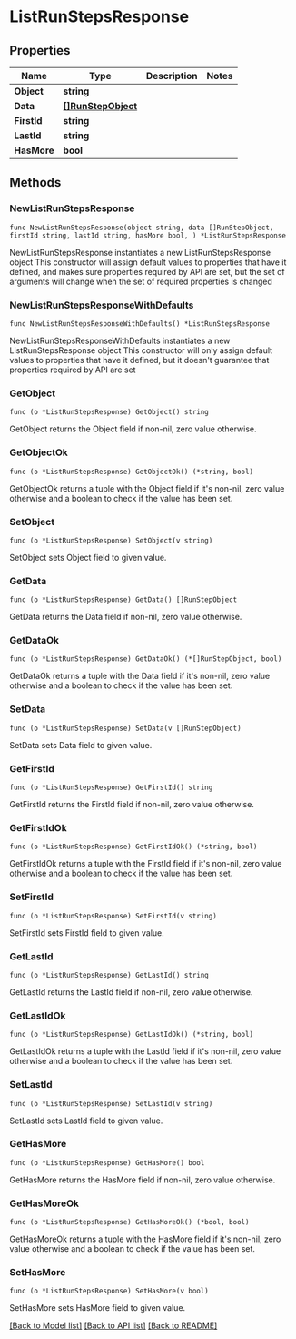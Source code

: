 # ListRunStepsResponse

## Properties

Name | Type | Description | Notes
------------ | ------------- | ------------- | -------------
**Object** | **string** |  | 
**Data** | [**[]RunStepObject**](RunStepObject.md) |  | 
**FirstId** | **string** |  | 
**LastId** | **string** |  | 
**HasMore** | **bool** |  | 

## Methods

### NewListRunStepsResponse

`func NewListRunStepsResponse(object string, data []RunStepObject, firstId string, lastId string, hasMore bool, ) *ListRunStepsResponse`

NewListRunStepsResponse instantiates a new ListRunStepsResponse object
This constructor will assign default values to properties that have it defined,
and makes sure properties required by API are set, but the set of arguments
will change when the set of required properties is changed

### NewListRunStepsResponseWithDefaults

`func NewListRunStepsResponseWithDefaults() *ListRunStepsResponse`

NewListRunStepsResponseWithDefaults instantiates a new ListRunStepsResponse object
This constructor will only assign default values to properties that have it defined,
but it doesn't guarantee that properties required by API are set

### GetObject

`func (o *ListRunStepsResponse) GetObject() string`

GetObject returns the Object field if non-nil, zero value otherwise.

### GetObjectOk

`func (o *ListRunStepsResponse) GetObjectOk() (*string, bool)`

GetObjectOk returns a tuple with the Object field if it's non-nil, zero value otherwise
and a boolean to check if the value has been set.

### SetObject

`func (o *ListRunStepsResponse) SetObject(v string)`

SetObject sets Object field to given value.


### GetData

`func (o *ListRunStepsResponse) GetData() []RunStepObject`

GetData returns the Data field if non-nil, zero value otherwise.

### GetDataOk

`func (o *ListRunStepsResponse) GetDataOk() (*[]RunStepObject, bool)`

GetDataOk returns a tuple with the Data field if it's non-nil, zero value otherwise
and a boolean to check if the value has been set.

### SetData

`func (o *ListRunStepsResponse) SetData(v []RunStepObject)`

SetData sets Data field to given value.


### GetFirstId

`func (o *ListRunStepsResponse) GetFirstId() string`

GetFirstId returns the FirstId field if non-nil, zero value otherwise.

### GetFirstIdOk

`func (o *ListRunStepsResponse) GetFirstIdOk() (*string, bool)`

GetFirstIdOk returns a tuple with the FirstId field if it's non-nil, zero value otherwise
and a boolean to check if the value has been set.

### SetFirstId

`func (o *ListRunStepsResponse) SetFirstId(v string)`

SetFirstId sets FirstId field to given value.


### GetLastId

`func (o *ListRunStepsResponse) GetLastId() string`

GetLastId returns the LastId field if non-nil, zero value otherwise.

### GetLastIdOk

`func (o *ListRunStepsResponse) GetLastIdOk() (*string, bool)`

GetLastIdOk returns a tuple with the LastId field if it's non-nil, zero value otherwise
and a boolean to check if the value has been set.

### SetLastId

`func (o *ListRunStepsResponse) SetLastId(v string)`

SetLastId sets LastId field to given value.


### GetHasMore

`func (o *ListRunStepsResponse) GetHasMore() bool`

GetHasMore returns the HasMore field if non-nil, zero value otherwise.

### GetHasMoreOk

`func (o *ListRunStepsResponse) GetHasMoreOk() (*bool, bool)`

GetHasMoreOk returns a tuple with the HasMore field if it's non-nil, zero value otherwise
and a boolean to check if the value has been set.

### SetHasMore

`func (o *ListRunStepsResponse) SetHasMore(v bool)`

SetHasMore sets HasMore field to given value.



[[Back to Model list]](../README.md#documentation-for-models) [[Back to API list]](../README.md#documentation-for-api-endpoints) [[Back to README]](../README.md)



